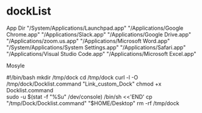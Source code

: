 # dockList
App Dir
"/System/Applications/Launchpad.app"
"/Applications/Google Chrome.app"
"/Applications/Slack.app" 
"/Applications/Google Drive.app"
"/Applications/zoom.us.app" 
"/Applications/Microsoft Word.app"
"/System/Applications/System Settings.app"
"/Applications/Safari.app" 
"/Applications/Visual Studio Code.app"
"/Applications/Microsoft Excel.app"

Mosyle 

#!/bin/bash
mkdir /tmp/dock
cd /tmp/dock
curl -l -O /tmp/dock/Docklist.command  "Link_custom_Dock"
chmod +x Docklist.command  
sudo -u $(stat -f "%Su" /dev/console) /bin/sh <<'END'
cp "/tmp/Dock/Docklist.command" "$HOME/Desktop"
rm -rf /tmp/dock